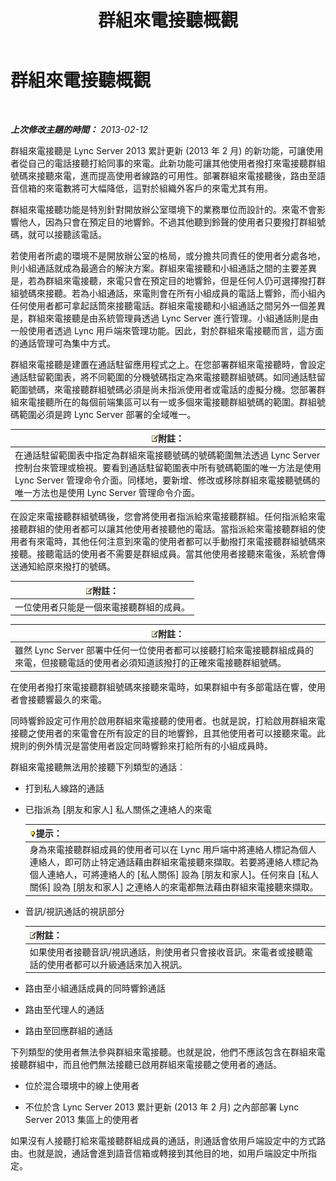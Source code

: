 ﻿---
title: 群組來電接聽概觀
TOCTitle: 群組來電接聽概觀
ms:assetid: 3dc0eca8-c773-463c-96bb-9cd6afa2a840
ms:mtpsurl: https://technet.microsoft.com/zh-tw/library/JJ945623(v=OCS.15)
ms:contentKeyID: 52056092
ms.date: 08/10/2015
mtps_version: v=OCS.15
ms.translationtype: HT
---

# 群組來電接聽概觀

 

_**上次修改主題的時間：** 2013-02-12_

群組來電接聽是 Lync Server 2013 累計更新 (2013 年 2 月) 的新功能，可讓使用者從自己的電話接聽打給同事的來電。此新功能可讓其他使用者撥打來電接聽群組號碼來接聽來電，進而提高使用者線路的可用性。部署群組來電接聽後，路由至語音信箱的來電數將可大幅降低，這對於組織外客戶的來電尤其有用。

群組來電接聽功能是特別針對開放辦公室環境下的業務單位而設計的。來電不會影響他人，因為只會在預定目的地響鈴。不過其他聽到鈴聲的使用者只要撥打群組號碼，就可以接聽該電話。

若使用者所處的環境不是開放辦公室的格局，或分擔共同責任的使用者分處各地，則小組通話就成為最適合的解決方案。群組來電接聽和小組通話之間的主要差異是，若為群組來電接聽，來電只會在預定目的地響鈴，但是任何人仍可選擇撥打群組號碼來接聽。若為小組通話，來電則會在所有小組成員的電話上響鈴，而小組內任何使用者都可拿起話筒來接聽電話。群組來電接聽和小組通話之間另外一個差異是，群組來電接聽是由系統管理員透過 Lync Server 進行管理。小組通話則是由一般使用者透過 Lync 用戶端來管理功能。因此，對於群組來電接聽而言，這方面的通話管理可為集中方式。

群組來電接聽是建置在通話駐留應用程式之上。在您部署群組來電接聽時，會設定通話駐留範圍表，將不同範圍的分機號碼指定為來電接聽群組號碼。如同通話駐留範圍號碼，來電接聽群組號碼必須是尚未指派使用者或電話的虛擬分機。您部署群組來電接聽所在的每個前端集區可以有一或多個來電接聽群組號碼的範圍。群組號碼範圍必須是跨 Lync Server 部署的全域唯一。

<table>
<thead>
<tr class="header">
<th><img src="images/Gg398811.note(OCS.15).gif" title="note" alt="note" />附註：</th>
</tr>
</thead>
<tbody>
<tr class="odd">
<td>在通話駐留範圍表中指定為群組來電接聽號碼的號碼範圍無法透過 Lync Server 控制台來管理或檢視。要看到通話駐留範圍表中所有號碼範圍的唯一方法是使用 Lync Server 管理命令介面。同樣地，要新增、修改或移除群組來電接聽號碼的唯一方法也是使用 Lync Server 管理命令介面。</td>
</tr>
</tbody>
</table>


在設定來電接聽群組號碼後，您會將使用者指派給來電接聽群組。任何指派給來電接聽群組的使用者都可以讓其他使用者接聽他的電話。當指派給來電接聽群組的使用者有來電時，其他任何注意到來電的使用者都可以手動撥打來電接聽群組號碼來接聽。接聽電話的使用者不需要是群組成員。當其他使用者接聽來電後，系統會傳送通知給原來撥打的號碼。

<table>
<thead>
<tr class="header">
<th><img src="images/Gg398811.note(OCS.15).gif" title="note" alt="note" />附註：</th>
</tr>
</thead>
<tbody>
<tr class="odd">
<td>一位使用者只能是一個來電接聽群組的成員。</td>
</tr>
</tbody>
</table>


<table>
<thead>
<tr class="header">
<th><img src="images/Gg398811.note(OCS.15).gif" title="note" alt="note" />附註：</th>
</tr>
</thead>
<tbody>
<tr class="odd">
<td>雖然 Lync Server 部署中任何一位使用者都可以接聽打給來電接聽群組成員的來電，但接聽電話的使用者必須知道該撥打的正確來電接聽群組號碼。</td>
</tr>
</tbody>
</table>


在使用者撥打來電接聽群組號碼來接聽來電時，如果群組中有多部電話在響，使用者會接聽響最久的來電。

同時響鈴設定可作用於啟用群組來電接聽的使用者。也就是說，打給啟用群組來電接聽之使用者的來電會在所有設定的目的地響鈴，且其他使用者可以接聽來電。此規則的例外情況是當使用者設定同時響鈴來打給所有的小組成員時。

群組來電接聽無法用於接聽下列類型的通話︰

  - 打到私人線路的通話

  - 已指派為 \[朋友和家人\] 私人關係之連絡人的來電
    
    <table>
    <thead>
    <tr class="header">
    <th><img src="images/JJ205025.tip(OCS.15).gif" title="tip" alt="tip" />提示：</th>
    </tr>
    </thead>
    <tbody>
    <tr class="odd">
    <td>身為來電接聽群組成員的使用者可以在 Lync 用戶端中將連絡人標記為個人連絡人，即可防止特定通話藉由群組來電接聽來擷取。若要將連絡人標記為個人連絡人，可將連絡人的 [私人關係] 設為 [朋友和家人]。任何來自 [私人關係] 設為 [朋友和家人] 之連絡人的來電都無法藉由群組來電接聽來擷取。</td>
    </tr>
    </tbody>
    </table>


  - 音訊/視訊通話的視訊部分
    
    <table>
    <thead>
    <tr class="header">
    <th><img src="images/Gg398811.note(OCS.15).gif" title="note" alt="note" />附註：</th>
    </tr>
    </thead>
    <tbody>
    <tr class="odd">
    <td>如果使用者接聽音訊/視訊通話，則使用者只會接收音訊。來電者或接聽電話的使用者都可以升級通話來加入視訊。</td>
    </tr>
    </tbody>
    </table>


  - 路由至小組通話成員的同時響鈴通話

  - 路由至代理人的通話

  - 路由至回應群組的通話

下列類型的使用者無法參與群組來電接聽。也就是說，他們不應該包含在群組來電接聽群組中，而且他們無法接聽已啟用群組來電接聽之使用者的通話。

  - 位於混合環境中的線上使用者

  - 不位於含 Lync Server 2013 累計更新 (2013 年 2 月) 之內部部署 Lync Server 2013 集區上的使用者

如果沒有人接聽打給來電接聽群組成員的通話，則通話會依用戶端設定中的方式路由。也就是說，通話會進到語音信箱或轉接到其他目的地，如用戶端設定中所指定。

